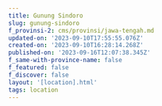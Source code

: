 ```yaml
---
title: Gunung Sindoro
slug: gunung-sindoro
f_provinsi-2: cms/provinsi/jawa-tengah.md
updated-on: '2023-09-10T17:55:55.076Z'
created-on: '2023-09-10T16:28:14.268Z'
published-on: '2023-09-16T12:07:38.345Z'
f_same-with-province-name: false
f_featured: false
f_discover: false
layout: '[location].html'
tags: location
---
```



